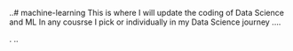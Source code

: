 ..# machine-learning
This is where I will update the coding of Data Science and ML In any cousrse I pick or individually in my Data Science journey ....

.
..
